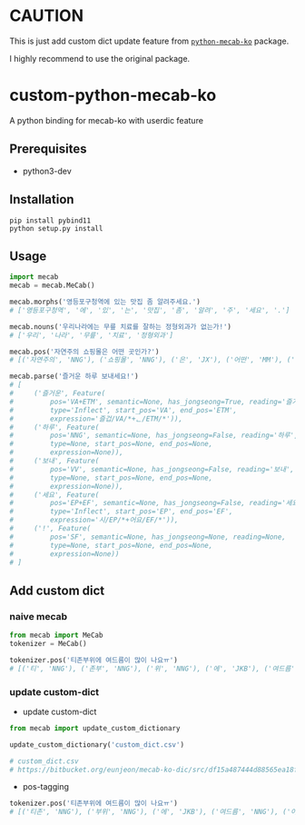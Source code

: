 # CAUTION
This is just add custom dict update feature from [`python-mecab-ko`](https://github.com/jonghwanhyeon/python-mecab-ko) package.

I highly recommend to use the original package.

# custom-python-mecab-ko
A python binding for mecab-ko with userdic feature


## Prerequisites
- python3-dev

## Installation
```
pip install pybind11
python setup.py install
```

## Usage
```python
import mecab
mecab = mecab.MeCab()

mecab.morphs('영등포구청역에 있는 맛집 좀 알려주세요.')
# ['영등포구청역', '에', '있', '는', '맛집', '좀', '알려', '주', '세요', '.']

mecab.nouns('우리나라에는 무릎 치료를 잘하는 정형외과가 없는가!')
# ['우리', '나라', '무릎', '치료', '정형외과']

mecab.pos('자연주의 쇼핑몰은 어떤 곳인가?')
# [('자연주의', 'NNG'), ('쇼핑몰', 'NNG'), ('은', 'JX'), ('어떤', 'MM'), ('곳', 'NNG'), ('인가', 'VCP+EF'), ('?', 'SF')]

mecab.parse('즐거운 하루 보내세요!')
# [
#     ('즐거운', Feature(
#         pos='VA+ETM', semantic=None, has_jongseong=True, reading='즐거운',
#         type='Inflect', start_pos='VA', end_pos='ETM',
#         expression='즐겁/VA/*+ᆫ/ETM/*')),
#     ('하루', Feature(
#         pos='NNG', semantic=None, has_jongseong=False, reading='하루',
#         type=None, start_pos=None, end_pos=None,
#         expression=None)),
#     ('보내', Feature(
#         pos='VV', semantic=None, has_jongseong=False, reading='보내',
#         type=None, start_pos=None, end_pos=None,
#         expression=None)),
#     ('세요', Feature(
#         pos='EP+EF', semantic=None, has_jongseong=False, reading='세요',
#         type='Inflect', start_pos='EP', end_pos='EF',
#         expression='시/EP/*+어요/EF/*')),
#     ('!', Feature(
#         pos='SF', semantic=None, has_jongseong=None, reading=None,
#         type=None, start_pos=None, end_pos=None,
#         expression=None))
# ]
```

## Add custom dict

### naive mecab
```python
from mecab import MeCab
tokenizer = MeCab()

tokenizer.pos('티존부위에 여드름이 많이 나요ㅠ')
# [('티', 'NNG'), ('존부', 'NNG'), ('위', 'NNG'), ('에', 'JKB'), ('여드름', 'NNG'), ('이', 'JKS'), ('많이', 'MAG'), ('나', 'NP'), ('요', 'JX'), ('ㅠ', 'UNKNOWN')]
```

### update custom-dict
- update custom-dict
```python
from mecab import update_custom_dictionary

update_custom_dictionary('custom_dict.csv')

# custom_dict.csv
# https://bitbucket.org/eunjeon/mecab-ko-dic/src/df15a487444d88565ea18f8250330276497cc9b9/final/user-dic/README.md
```
- pos-tagging

```python
tokenizer.pos('티존부위에 여드름이 많이 나요ㅠ')
# [('티존', 'NNG'), ('부위', 'NNG'), ('에', 'JKB'), ('여드름', 'NNG'), ('이', 'JKS'), ('많이', 'MAG'), ('나', 'NP'), ('요', 'JX'), ('ㅠ', 'UNKNOWN')]
```